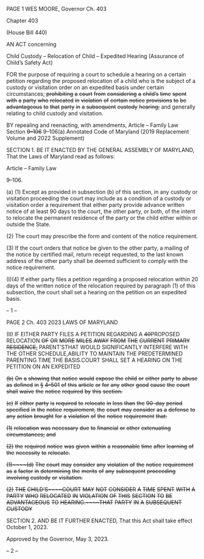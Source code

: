 PAGE 1
WES MOORE, Governor Ch. 403

Chapter 403

(House Bill 440)

AN ACT concerning

Child Custody – Relocation of Child – Expedited Hearing
(Assurance of Child’s Safety Act)

FOR the purpose of requiring a court to schedule a hearing on a certain petition regarding
the proposed relocation of a child who is the subject of a custody or visitation order
on an expedited basis under certain circumstances; ~~prohibiting~~ ~~a~~ ~~court~~ ~~from~~
~~considering~~ ~~a~~ ~~child’s~~ ~~time~~ ~~spent~~ ~~with~~ ~~a~~ ~~party~~ ~~who~~ ~~relocated~~ ~~in~~ ~~violation~~ ~~of~~ ~~certain~~
~~notice~~ ~~provisions~~ ~~to~~ ~~be~~ ~~advantageous~~ ~~to~~ ~~that~~ ~~party~~ ~~in~~ ~~a~~ ~~subsequent~~ ~~custody~~ ~~hearing;~~
and generally relating to child custody and visitation.

BY repealing and reenacting, with amendments,
Article – Family Law
Section ~~9–106~~ 9–106(a)
Annotated Code of Maryland
(2019 Replacement Volume and 2022 Supplement)

SECTION 1. BE IT ENACTED BY THE GENERAL ASSEMBLY OF MARYLAND,
That the Laws of Maryland read as follows:

Article – Family Law

9–106.

(a) (1) Except as provided in subsection (b) of this section, in any custody or
visitation proceeding the court may include as a condition of a custody or visitation order a
requirement that either party provide advance written notice of at least 90 days to the
court, the other party, or both, of the intent to relocate the permanent residence of the party
or the child either within or outside the State.

(2) The court may prescribe the form and content of the notice requirement.

(3) If the court orders that notice be given to the other party, a mailing of
the notice by certified mail, return receipt requested, to the last known address of the other
party shall be deemed sufficient to comply with the notice requirement.

(I)(4) If either party files a petition regarding a proposed relocation
within 20 days of the written notice of the relocation required by paragraph (1) of this
subsection, the court shall set a hearing on the petition on an expedited basis.

– 1 –

PAGE 2
Ch. 403 2023 LAWS OF MARYLAND

(II) IF EITHER PARTY FILES A PETITION REGARDING A
~~40~~PROPOSED RELOCATION ~~OF~~ ~~OR~~ ~~MORE~~ ~~MILES~~ ~~AWAY~~ ~~FROM~~ ~~THE~~ ~~CURRENT~~ ~~PRIMARY~~
~~RESIDENCE,~~ PARENT’STHAT WOULD SIGNIFICANTLY INTERFERE WITH THE OTHER
SCHEDULE,ABILITY TO MAINTAIN THE PREDETERMINED PARENTING TIME THE
BASIS.COURT SHALL SET A HEARING ON THE PETITION ON AN EXPEDITED

~~(b)~~ ~~On~~ ~~a~~ ~~showing~~ ~~that~~ ~~notice~~ ~~would~~ ~~expose~~ ~~the~~ ~~child~~ ~~or~~ ~~either~~ ~~party~~ ~~to~~ ~~abuse~~ ~~as~~
~~defined~~ ~~in~~ ~~§~~ ~~4–501~~ ~~of~~ ~~this~~ ~~article~~ ~~or~~ ~~for~~ ~~any~~ ~~other~~ ~~good~~ ~~cause~~ ~~the~~ ~~court~~ ~~shall~~ ~~waive~~ ~~the~~ ~~notice~~
~~required~~ ~~by~~ ~~this~~ ~~section.~~

~~(c)~~ ~~If~~ ~~either~~ ~~party~~ ~~is~~ ~~required~~ ~~to~~ ~~relocate~~ ~~in~~ ~~less~~ ~~than~~ ~~the~~ ~~90–day~~ ~~period~~ ~~specified~~
~~in~~ ~~the~~ ~~notice~~ ~~requirement,~~ ~~the~~ ~~court~~ ~~may~~ ~~consider~~ ~~as~~ ~~a~~ ~~defense~~ ~~to~~ ~~any~~ ~~action~~ ~~brought~~ ~~for~~ ~~a~~
~~violation~~ ~~of~~ ~~the~~ ~~notice~~ ~~requirement~~ ~~that:~~

~~(1)~~ ~~relocation~~ ~~was~~ ~~necessary~~ ~~due~~ ~~to~~ ~~financial~~ ~~or~~ ~~other~~ ~~extenuating~~
~~circumstances;~~ ~~and~~

~~(2)~~ ~~the~~ ~~required~~ ~~notice~~ ~~was~~ ~~given~~ ~~within~~ ~~a~~ ~~reasonable~~ ~~time~~ ~~after~~ ~~learning~~
~~of~~ ~~the~~ ~~necessity~~ ~~to~~ ~~relocate.~~

~~(1)~~~~(d)~~ ~~The~~ ~~court~~ ~~may~~ ~~consider~~ ~~any~~ ~~violation~~ ~~of~~ ~~the~~ ~~notice~~ ~~requirement~~ ~~as~~ ~~a~~
~~factor~~ ~~in~~ ~~determining~~ ~~the~~ ~~merits~~ ~~of~~ ~~any~~ ~~subsequent~~ ~~proceeding~~ ~~involving~~ ~~custody~~ ~~or~~
~~visitation.~~

~~(2)~~ ~~THE~~ ~~CHILD’S~~~~COURT~~ ~~MAY~~ ~~NOT~~ ~~CONSIDER~~ ~~A~~ ~~TIME~~ ~~SPENT~~ ~~WITH~~ ~~A~~
~~PARTY~~ ~~WHO~~ ~~RELOCATED~~ ~~IN~~ ~~VIOLATION~~ ~~OF~~ ~~THIS~~ ~~SECTION~~ ~~TO~~ ~~BE~~ ~~ADVANTAGEOUS~~ ~~TO~~
~~HEARING.~~~~THAT~~ ~~PARTY~~ ~~IN~~ ~~A~~ ~~SUBSEQUENT~~ ~~CUSTODY~~

SECTION 2. AND BE IT FURTHER ENACTED, That this Act shall take effect
October 1, 2023.

Approved by the Governor, May 3, 2023.

– 2 –